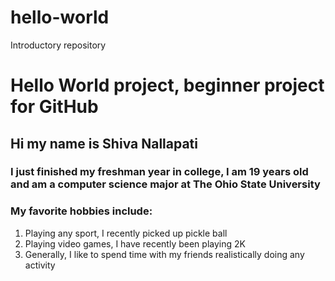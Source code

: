 # hello-world
Introductory repository
# Hello World project, beginner project for GitHub
## Hi my name is Shiva Nallapati
### I just finished my freshman year in college, I am 19 years old and am a computer science major at **The Ohio State University**
### My favorite hobbies include: 
1. Playing any sport, I recently picked up pickle ball
2. Playing video games, I have recently been playing 2K
3. Generally, I like to spend time with my friends realistically doing any activity
